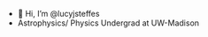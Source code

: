 - 👋 Hi, I’m @lucyjsteffes
- Astrophysics/ Physics Undergrad at UW-Madison

<!---
lucyjsteffes/lucyjsteffes is a ✨ special ✨ repository because its `README.md` (this file) appears on your GitHub profile.
You can click the Preview link to take a look at your changes.
--->
